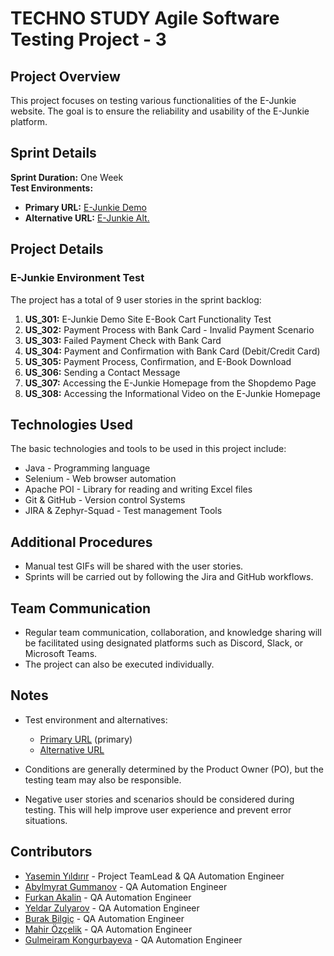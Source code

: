 # TECHNO STUDY Agile Software Testing Project - 3

## Project Overview
This project focuses on testing various functionalities of the E-Junkie website. The goal is to ensure the reliability and usability of the E-Junkie platform.

## Sprint Details
**Sprint Duration:** One Week  
**Test Environments:**
- **Primary URL:** [E-Junkie Demo](https://shopdemo.e-junkie.com/)
- **Alternative URL:** [E-Junkie Alt.](https://shopdemo.fatfreeshop.com/?)

## Project Details
### E-Junkie Environment Test
The project has a total of 9 user stories in the sprint backlog:
1. **US_301:** E-Junkie Demo Site E-Book Cart Functionality Test
2. **US_302:** Payment Process with Bank Card - Invalid Payment Scenario
3. **US_303:** Failed Payment Check with Bank Card
4. **US_304:** Payment and Confirmation with Bank Card (Debit/Credit Card)
5. **US_305:** Payment Process, Confirmation, and E-Book Download
6. **US_306:** Sending a Contact Message
7. **US_307:** Accessing the E-Junkie Homepage from the Shopdemo Page
8. **US_308:** Accessing the Informational Video on the E-Junkie Homepage

## Technologies Used
The basic technologies and tools to be used in this project include:

- Java - Programming language
- Selenium - Web browser automation
- Apache POI - Library for reading and writing Excel files
- Git & GitHub - Version control Systems
- JIRA & Zephyr-Squad - Test management Tools

## Additional Procedures
- Manual test GIFs will be shared with the user stories.
- Sprints will be carried out by following the Jira and GitHub workflows.

## Team Communication
- Regular team communication, collaboration, and knowledge sharing will be facilitated using designated platforms such as Discord, Slack, or Microsoft Teams.
- The project can also be executed individually.

## Notes
- Test environment and alternatives:
  - [Primary URL](https://shopdemo.e-junkie.com/) (primary)
  - [Alternative URL](https://shopdemo.fatfreeshop.com/?)

- Conditions are generally determined by the Product Owner (PO), but the testing team may also be responsible.
- Negative user stories and scenarios should be considered during testing. This will help improve user experience and prevent error situations.

## Contributors
- [Yasemin Yıldırır](https://github.com/yaseyldrr) - Project TeamLead & QA Automation Engineer
- [Abylmyrat Gummanov](https://github.com/abdycoding) -  QA Automation Engineer
- [Furkan Akalin](https://github.com/furkanakalin) - QA Automation Engineer
- [Yeldar Zulyarov](https://github.com/Yeldar123) - QA Automation Engineer
- [Burak Bilgiç](https://github.com/lurall) - QA Automation Engineer
- [Mahir Özçelik](https://github.com/Mahir-Ozcelik) - QA Automation Engineer
- [Gulmeiram Kongurbayeva](https://github.com/Gul8) - QA Automation Engineer

